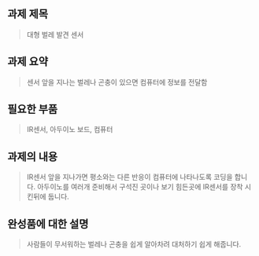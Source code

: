 ## 과제 제목

>대형 벌레 발견 센서

## 과제 요약

>센서 앞을 지나는 벌레나 곤충이 있으면 컴퓨터에 정보를 전달함

## 필요한 부품

>IR센서, 아두이노 보드, 컴퓨터

## 과제의 내용

>IR센서 앞을 지나가면 평소와는 다른 반응이 컴퓨터에 나타나도록 코딩을 합니다.
>아두이노를 여러개 준비해서 구석진 곳이나 보기 힘든곳에 IR센서를 장착 시킨뒤에 둡니다.

## 완성품에 대한 설명

>사람들이 무서워하는 벌레나 곤충을 쉽게 알아차려 대처하기 쉽게 해줍니다.
